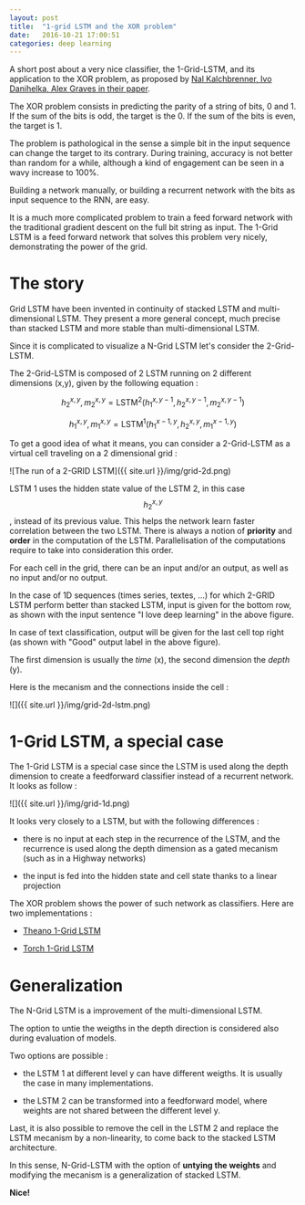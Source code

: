 ```yaml
---
layout: post
title:  "1-grid LSTM and the XOR problem"
date:   2016-10-21 17:00:51
categories: deep learning
---
```


A short post about a very nice classifier, the 1-Grid-LSTM, and its application to the XOR problem, as proposed by [Nal Kalchbrenner, Ivo Danihelka, Alex Graves in their paper](https://arxiv.org/abs/1507.01526).

The XOR problem consists in predicting the parity of a string of bits, 0 and 1. If the sum of the bits is odd, the target is the 0. If the sum of the bits is even, the target is 1.

The problem is pathological in the sense a simple bit in the input sequence can change the target to its contrary. During training, accuracy is not better than random for a while, although a kind of engagement can be seen in a wavy increase to 100%.

Building a network manually, or building a recurrent network with the bits as input sequence to the RNN, are easy.

It is a much more complicated problem to train a feed forward network with the traditional gradient descent on the full bit string as input. The 1-Grid LSTM is a feed forward network that solves this problem very nicely, demonstrating the power of the grid.

# The story

Grid LSTM have been invented in continuity of stacked LSTM and multi-dimensional LSTM. They present a more general concept, much precise than stacked LSTM and more stable than multi-dimensional LSTM.

Since it is complicated to visualize a N-Grid LSTM let's consider the 2-Grid-LSTM.

The 2-Grid-LSTM is composed of 2 LSTM running on 2 different dimensions (x,y), given by the following equation :

$$ h_2^{x,y}, m_2^{x,y} = \text{LSTM}^2 (h_1^{x,y-1}, h_2^{x,y-1}, m_2^{x,y-1}) $$

$$ h_1^{x,y}, m_1^{x,y} = \text{LSTM}^1 (h_1^{x-1,y}, h_2^{x,y}, m_1^{x-1,y}) $$

To get a good idea of what it means, you can consider a 2-Grid-LSTM as a virtual cell traveling on a 2 dimensional grid :

![The run of a 2-GRID LSTM]({{ site.url }}/img/grid-2d.png)

LSTM 1 uses the hidden state value of the LSTM 2, in this case $$ h_2^{x,y} $$, instead of its previous value. This helps the network learn faster correlation between the two LSTM. There is always a notion of **priority** and **order** in the computation of the LSTM. Parallelisation of the computations require to take into consideration this order.

For each cell in the grid, there can be an input and/or an output, as well as no input and/or no output.

In the case of 1D sequences (times series, textes, ...) for which 2-GRID LSTM perform better than stacked LSTM, input is given for the bottom row, as shown with the input sentence "I love deep learning" in the above figure.

In case of text classification, output will be given for the last cell top right (as shown with "Good" output label in the above figure).

The first dimension is usually the *time* (x), the second dimension the *depth* (y).

Here is the mecanism and the connections inside the cell :

![]({{ site.url }}/img/grid-2d-lstm.png)


# 1-Grid LSTM, a special case

The 1-Grid LSTM is a special case since the LSTM is used along the depth dimension to create a feedforward classifier instead of a recurrent network. It looks as follow :

![]({{ site.url }}/img/grid-1d.png)

It looks very closely to a LSTM, but with the following differences :

- there is no input at each step in the recurrence of the LSTM, and the recurrence is used along the depth dimension as a gated mecanism (such as in a Highway networks)

- the input is fed into the hidden state and cell state thanks to a linear projection

The XOR problem shows the power of such network as classifiers. Here are two implementations :

- [Theano 1-Grid LSTM](https://github.com/christopher5106/grid-1D-LSTM-theano)

- [Torch 1-Grid LSTM](https://github.com/christopher5106/grid-1D-LSTM-torch)


# Generalization

The N-Grid LSTM is a improvement of the multi-dimensional LSTM.

The option to untie the weigths in the depth direction is considered also during evaluation of models.

Two options are possible :

- the LSTM 1 at different level y can have different weigths. It is usually the case in many implementations.

- the LSTM 2 can be transformed into a feedforward model, where weights are not shared between the different level y.

Last, it is also possible to remove the cell in the LSTM 2 and replace the LSTM mecanism by a non-linearity, to come back to the stacked LSTM architecture.

In this sense, N-Grid-LSTM with the option of **untying the weights** and modifying the mecanism is a generalization of stacked LSTM. 

**Nice!**
